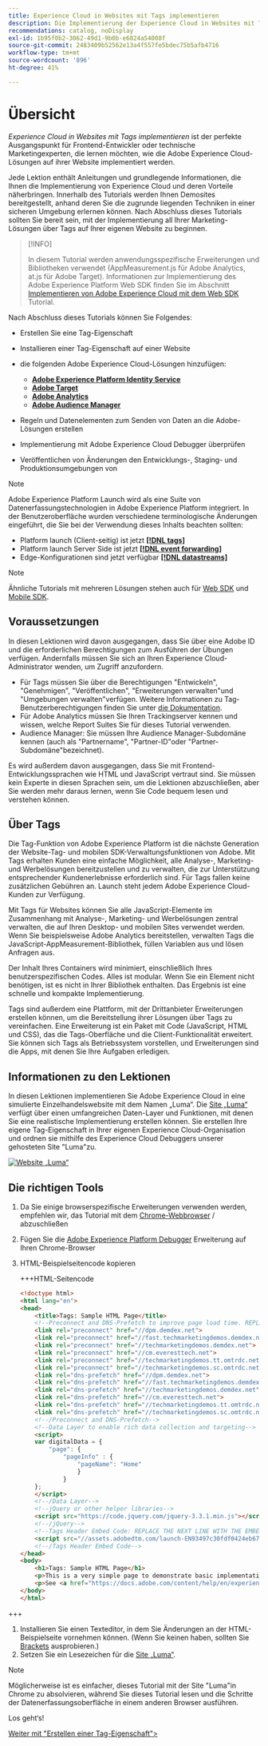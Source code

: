 ```yaml
---
title: Experience Cloud in Websites mit Tags implementieren
description: Die Implementierung der Experience Cloud in Websites mit Tags ist der perfekte Ausgangspunkt für Frontend-Entwickler oder technische Marketingexperten, die lernen möchten, wie die Adobe Experience Cloud-Lösungen auf ihrer Website implementiert werden.
recommendations: catalog, noDisplay
exl-id: 1b95f0b2-3062-49d1-9b0b-e6824a54008f
source-git-commit: 2483409b52562e13a4f557fe5bdec75b5afb4716
workflow-type: tm+mt
source-wordcount: '896'
ht-degree: 41%

---
```


# Übersicht

_Experience Cloud in Websites mit Tags implementieren_ ist der perfekte Ausgangspunkt für Frontend-Entwickler oder technische Marketingexperten, die lernen möchten, wie die Adobe Experience Cloud-Lösungen auf ihrer Website implementiert werden.

Jede Lektion enthält Anleitungen und grundlegende Informationen, die Ihnen die Implementierung von Experience Cloud und deren Vorteile näherbringen.  Innerhalb des Tutorials werden Ihnen Demosites bereitgestellt, anhand deren Sie die zugrunde liegenden Techniken in einer sicheren Umgebung erlernen können. Nach Abschluss dieses Tutorials sollten Sie bereit sein, mit der Implementierung all Ihrer Marketing-Lösungen über Tags auf Ihrer eigenen Website zu beginnen.

>[!INFO]
>
>In diesem Tutorial werden anwendungsspezifische Erweiterungen und Bibliotheken verwendet (AppMeasurement.js für Adobe Analytics, at.js für Adobe Target). Informationen zur Implementierung des Adobe Experience Platform Web SDK finden Sie im Abschnitt [Implementieren von Adobe Experience Cloud mit dem Web SDK](/help/tutorial-web-sdk/overview.md) Tutorial.


Nach Abschluss dieses Tutorials können Sie Folgendes:

* Erstellen Sie eine Tag-Eigenschaft

* Installieren einer Tag-Eigenschaft auf einer Website

* die folgenden Adobe Experience Cloud-Lösungen hinzufügen:
   * **[Adobe Experience Platform Identity Service](id-service.md)**
   * **[Adobe Target](target.md)**
   * **[Adobe Analytics](analytics.md)**
   * **[Adobe Audience Manager](audience-manager.md)**

* Regeln und Datenelementen zum Senden von Daten an die Adobe-Lösungen erstellen

* Implementierung mit Adobe Experience Cloud Debugger überprüfen

* Veröffentlichen von Änderungen den Entwicklungs-, Staging- und Produktionsumgebungen von 

>[!NOTE]
>
>Adobe Experience Platform Launch wird als eine Suite von Datenerfassungstechnologien in Adobe Experience Platform integriert. In der Benutzeroberfläche wurden verschiedene terminologische Änderungen eingeführt, die Sie bei der Verwendung dieses Inhalts beachten sollten:
>
> * Platform launch (Client-seitig) ist jetzt **[[!DNL tags]](https://experienceleague.adobe.com/docs/experience-platform/tags/home.html?lang=de)**
> * Platform launch Server Side ist jetzt **[[!DNL event forwarding]](https://experienceleague.adobe.com/docs/experience-platform/tags/event-forwarding/overview.html)**
> * Edge-Konfigurationen sind jetzt verfügbar **[[!DNL datastreams]](https://experienceleague.adobe.com/docs/experience-platform/edge/fundamentals/datastreams.html?lang=de)**

>[!NOTE]
>
>Ähnliche Tutorials mit mehreren Lösungen stehen auch für [Web SDK](../tutorial-web-sdk/overview.md) und [Mobile SDK](../tutorial-mobile-sdk/overview.md).

## Voraussetzungen

In diesen Lektionen wird davon ausgegangen, dass Sie über eine Adobe ID und die erforderlichen Berechtigungen zum Ausführen der Übungen verfügen. Andernfalls müssen Sie sich an Ihren Experience Cloud-Administrator wenden, um Zugriff anzufordern.

* Für Tags müssen Sie über die Berechtigungen &quot;Entwickeln&quot;, &quot;Genehmigen&quot;, &quot;Veröffentlichen&quot;, &quot;Erweiterungen verwalten&quot;und &quot;Umgebungen verwalten&quot;verfügen. Weitere Informationen zu Tag-Benutzerberechtigungen finden Sie unter [die Dokumentation](https://experienceleague.adobe.com/docs/experience-platform/tags/admin/user-permissions.html?lang=de).
* Für Adobe Analytics müssen Sie Ihren Trackingserver kennen und wissen, welche Report Suites Sie für dieses Tutorial verwenden.
* Audience Manager: Sie müssen Ihre Audience Manager-Subdomäne kennen (auch als &quot;Partnername&quot;, &quot;Partner-ID&quot;oder &quot;Partner-Subdomäne&quot;bezeichnet).

Es wird außerdem davon ausgegangen, dass Sie mit Frontend-Entwicklungssprachen wie HTML und JavaScript vertraut sind. Sie müssen kein Experte in diesen Sprachen sein, um die Lektionen abzuschließen, aber Sie werden mehr daraus lernen, wenn Sie Code bequem lesen und verstehen können.

## Über Tags

Die Tag-Funktion von Adobe Experience Platform ist die nächste Generation der Website-Tag- und mobilen SDK-Verwaltungsfunktionen von Adobe. Mit Tags erhalten Kunden eine einfache Möglichkeit, alle Analyse-, Marketing- und Werbelösungen bereitzustellen und zu verwalten, die zur Unterstützung entsprechender Kundenerlebnisse erforderlich sind. Für Tags fallen keine zusätzlichen Gebühren an. Launch steht jedem Adobe Experience Cloud-Kunden zur Verfügung.

Mit Tags für Websites können Sie alle JavaScript-Elemente im Zusammenhang mit Analyse-, Marketing- und Werbelösungen zentral verwalten, die auf Ihren Desktop- und mobilen Sites verwendet werden. Wenn Sie beispielsweise Adobe Analytics bereitstellen, verwalten Tags die JavaScript-AppMeasurement-Bibliothek, füllen Variablen aus und lösen Anfragen aus.

Der Inhalt Ihres Containers wird minimiert, einschließlich Ihres benutzerspezifischen Codes. Alles ist modular. Wenn Sie ein Element nicht benötigen, ist es nicht in Ihrer Bibliothek enthalten. Das Ergebnis ist eine schnelle und kompakte Implementierung.

Tags sind außerdem eine Plattform, mit der Drittanbieter Erweiterungen erstellen können, um die Bereitstellung ihrer Lösungen über Tags zu vereinfachen. Eine Erweiterung ist ein Paket mit Code (JavaScript, HTML und CSS), das die Tags-Oberfläche und die Client-Funktionalität erweitert. Sie können sich Tags als Betriebssystem vorstellen, und Erweiterungen sind die Apps, mit denen Sie Ihre Aufgaben erledigen.

## Informationen zu den Lektionen

In diesen Lektionen implementieren Sie Adobe Experience Cloud in eine simulierte Einzelhandelswebsite mit dem Namen „Luma“. Die [Site „Luma“](https://luma.enablementadobe.com/content/luma/us/en.html) verfügt über einen umfangreichen Daten-Layer und Funktionen, mit denen Sie eine realistische Implementierung erstellen können. Sie erstellen Ihre eigene Tag-Eigenschaft in Ihrer eigenen Experience Cloud-Organisation und ordnen sie mithilfe des Experience Cloud Debuggers unserer gehosteten Site &quot;Luma&quot;zu.

[![Website „Luma“](images/overview-luma.png)](https://luma.enablementadobe.com/content/luma/us/en.html)

## Die richtigen Tools

1. Da Sie einige browserspezifische Erweiterungen verwenden werden, empfehlen wir, das Tutorial mit dem [Chrome-Webbrowser](https://www.google.com/chrome/) / abzuschließen
1. Fügen Sie die [Adobe Experience Platform Debugger](https://chromewebstore.google.com/detail/adobe-experience-platform/bfnnokhpnncpkdmbokanobigaccjkpob) Erweiterung auf Ihren Chrome-Browser
1. HTML-Beispielseitencode kopieren

   +++HTML-Seitencode

   ```html
   <!doctype html>
   <html lang="en">
   <head>
       <title>Tags: Sample HTML Page</title>
       <!--Preconnect and DNS-Prefetch to improve page load time. REPLACE "techmarketingdemos" WITH YOUR OWN AAM PARTNER ID, TARGET CLIENT CODE, AND ANALYTICS TRACKING SERVER-->
       <link rel="preconnect" href="//dpm.demdex.net">
       <link rel="preconnect" href="//fast.techmarketingdemos.demdex.net">
       <link rel="preconnect" href="//techmarketingdemos.demdex.net">
       <link rel="preconnect" href="//cm.everesttech.net">
       <link rel="preconnect" href="//techmarketingdemos.tt.omtrdc.net">
       <link rel="preconnect" href="//techmarketingdemos.sc.omtrdc.net">
       <link rel="dns-prefetch" href="//dpm.demdex.net">
       <link rel="dns-prefetch" href="//fast.techmarketingdemos.demdex.net">
       <link rel="dns-prefetch" href="//techmarketingdemos.demdex.net">
       <link rel="dns-prefetch" href="//cm.everesttech.net">
       <link rel="dns-prefetch" href="//techmarketingdemos.tt.omtrdc.net">
       <link rel="dns-prefetch" href="//techmarketingdemos.sc.omtrdc.net">
       <!--/Preconnect and DNS-Prefetch-->
       <!--Data Layer to enable rich data collection and targeting-->
       <script>
       var digitalData = {
           "page": {
               "pageInfo" : {
                   "pageName": "Home"
                   }
               }
       };
       </script>
       <!--/Data Layer-->
       <!--jQuery or other helper libraries-->
       <script src="https://code.jquery.com/jquery-3.3.1.min.js"></script>
       <!--/jQuery-->
       <!--Tags Header Embed Code: REPLACE THE NEXT LINE WITH THE EMBED CODE FROM YOUR OWN DEVELOPMENT ENVIRONMENT-->
       <script src="//assets.adobedtm.com/launch-EN93497c30fdf0424eb678d5f4ffac66dc.min.js" async></script>
       <!--/Tags Header Embed Code-->
   </head>
   <body>
       <h1>Tags: Sample HTML Page</h1>
       <p>This is a very simple page to demonstrate basic implementation concepts of Tags</p>
       <p>See <a href="https://docs.adobe.com/content/help/en/experience-cloud/implementing-in-websites-with-launch/index.html">Implementing the Experience Cloud in Websites with Tags</a> for the complete tutorial</p>
   </body>
   </html>
   ```

+++

1. Installieren Sie einen Texteditor, in dem Sie Änderungen an der HTML-Beispielseite vornehmen können. (Wenn Sie keinen haben, sollten Sie [Brackets](https://brackets.io/) ausprobieren.)
1. Setzen Sie ein Lesezeichen für die [Site „Luma“](https://luma.enablementadobe.com/content/luma/us/en.html).

>[!NOTE]
>
>Möglicherweise ist es einfacher, dieses Tutorial mit der Site &quot;Luma&quot;in Chrome zu absolvieren, während Sie dieses Tutorial lesen und die Schritte der Datenerfassungsoberfläche in einem anderen Browser ausführen.

Los geht‘s!

[Weiter mit &quot;Erstellen einer Tag-Eigenschaft&quot;>](create-a-property.md)
